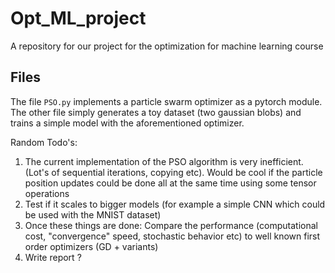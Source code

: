 # Opt_ML_project
A repository for our project for the optimization for machine learning course

## Files

The file `PSO.py` implements a particle swarm optimizer as a pytorch module. The other file simply generates a toy dataset (two gaussian blobs) and trains a simple model with the aforementioned optimizer.

Random Todo's:

1) The current implementation of the PSO algorithm is very inefficient. (Lot's of sequential iterations, copying etc). Would be cool if the particle position updates could be done all at the same time using some tensor operations
2) Test if it scales to bigger models (for example a simple CNN which could be used with the MNIST dataset)
3) Once these things are done: Compare the performance (computational cost, "convergence" speed, stochastic behavior etc) to well known first order optimizers (GD + variants)
4) Write report ?
